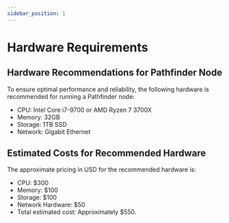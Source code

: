 ```yaml
---
sidebar_position: 1
---
```

# Hardware Requirements

## Hardware Recommendations for Pathfinder Node

To ensure optimal performance and reliability, the following hardware is recommended for running a Pathfinder node:

- CPU: Intel Core i7-9700 or AMD Ryzen 7 3700X
- Memory: 32GB
- Storage: 1TB SSD
- Network: Gigabit Ethernet

## Estimated Costs for Recommended Hardware

The approximate pricing in USD for the recommended hardware is:

- CPU: $300
- Memory: $100
- Storage: $100
- Network Hardware: $50
- Total estimated cost: Approximately $550.

